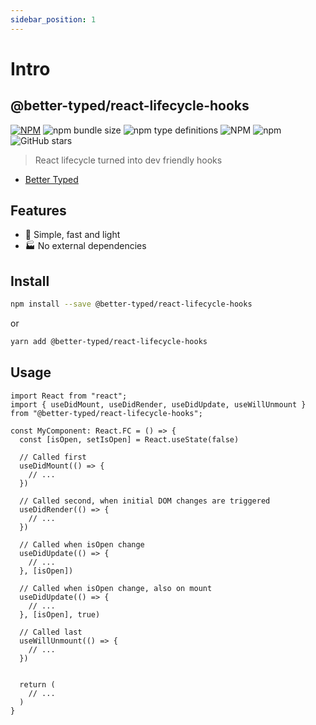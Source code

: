 ```yaml
---
sidebar_position: 1
---
```


# Intro

## @better-typed/react-lifecycle-hooks

[![NPM](https://img.shields.io/npm/v/@better-typed/react-lifecycle-hooks.svg)](https://www.npmjs.com/package/@better-typed/react-lifecycle-hooks)
![npm bundle size](https://img.shields.io/bundlephobia/minzip/@better-typed/react-lifecycle-hooks)
![npm type definitions](https://img.shields.io/npm/types/@better-typed/react-lifecycle-hooks)
![NPM](https://img.shields.io/npm/l/@better-typed/react-lifecycle-hooks)
![npm](https://img.shields.io/npm/dm/@better-typed/react-lifecycle-hooks)
![GitHub stars](https://img.shields.io/github/stars/prc5/BetterTyped/react-lifecycle-hooks?style=social)

> React lifecycle turned into dev friendly hooks

- [Better Typed](https://github.com/BetterTyped)

## Features

- :rocket: Simple, fast and light
- :factory: No external dependencies

## Install

```bash
npm install --save @better-typed/react-lifecycle-hooks
```

or

```bash
yarn add @better-typed/react-lifecycle-hooks
```

## Usage

```tsx
import React from "react";
import { useDidMount, useDidRender, useDidUpdate, useWillUnmount } from "@better-typed/react-lifecycle-hooks";

const MyComponent: React.FC = () => {
  const [isOpen, setIsOpen] = React.useState(false)

  // Called first
  useDidMount(() => {
    // ...
  })

  // Called second, when initial DOM changes are triggered
  useDidRender(() => {
    // ...
  })

  // Called when isOpen change
  useDidUpdate(() => {
    // ...
  }, [isOpen])

  // Called when isOpen change, also on mount
  useDidUpdate(() => {
    // ...
  }, [isOpen], true)

  // Called last
  useWillUnmount(() => {
    // ...
  })


  return (
    // ...
  )
}

```
